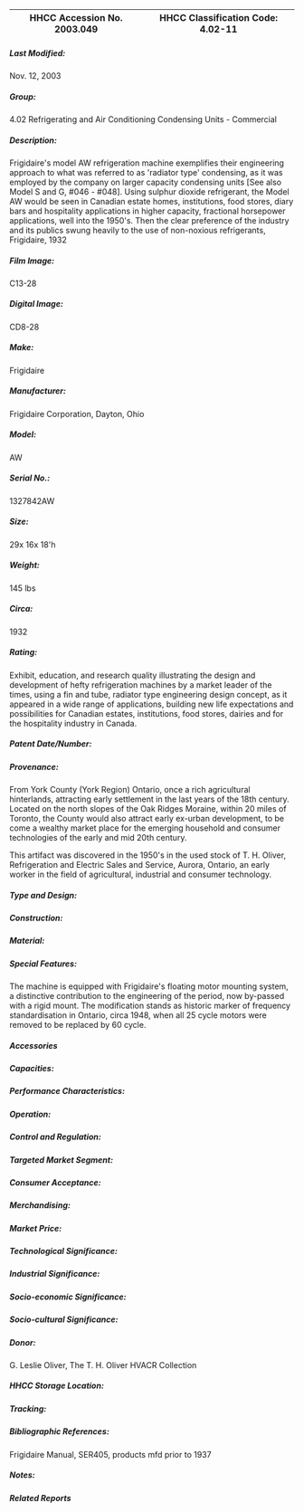 | **HHCC Accession No. 2003.049** |**HHCC Classification Code:  4.02-11**|
| ----------- | ----------- |

##### Last Modified:
Nov. 12, 2003

##### Group:
4.02 Refrigerating and Air Conditioning Condensing Units - Commercial

##### Description:
Frigidaire's model AW refrigeration machine exemplifies their engineering approach to what was referred to as 'radiator type' condensing, as it was employed by the company on larger capacity condensing units [See also Model S and G, #046 - #048]. Using sulphur dioxide refrigerant, the Model AW would be seen in Canadian estate homes, institutions, food stores, diary bars and hospitality applications in higher capacity, fractional horsepower applications, well into the 1950's. Then the clear preference of the industry and its publics swung heavily to the use of non-noxious refrigerants, Frigidaire, 1932

##### Film Image:
C13-28

##### Digital Image:
CD8-28

##### Make:
Frigidaire

##### Manufacturer:
Frigidaire Corporation, Dayton, Ohio

##### Model:
AW

##### Serial No.:
1327842AW

##### Size:
29x 16x 18'h

##### Weight:
145 lbs

##### Circa:
1932

##### Rating:
Exhibit, education, and research quality illustrating the design and development of hefty refrigeration machines by a market leader of the times, using a fin and tube, radiator type engineering design concept, as it appeared in a wide range of applications, building new life expectations and possibilities for Canadian estates, institutions, food stores, dairies and for the hospitality industry in Canada.

##### Patent Date/Number:


##### Provenance:
From York County (York Region) Ontario, once a rich agricultural hinterlands, attracting early settlement in the last years of the 18th century. Located on the north slopes of the Oak Ridges Moraine, within 20 miles of Toronto, the County would also attract early ex-urban development, to be come a wealthy market place for the emerging household and consumer technologies of the early and mid 20th century. 

This artifact was discovered in the 1950's in the used stock of T. H. Oliver, Refrigeration and Electric Sales and Service, Aurora, Ontario, an early worker in the field of agricultural, industrial and consumer technology.

##### Type and Design:


##### Construction:


##### Material:


##### Special Features:
The machine is equipped with Frigidaire's floating motor mounting system, a distinctive contribution to the engineering of the period, now by-passed with a rigid mount. The modification stands as historic marker of frequency standardisation in Ontario, circa 1948, when all 25 cycle motors were removed to be replaced by 60 cycle.

##### Accessories


##### Capacities:


##### Performance Characteristics:


##### Operation:


##### Control and Regulation:


##### Targeted Market Segment:


##### Consumer Acceptance:


##### Merchandising:


##### Market Price:


##### Technological Significance:


##### Industrial Significance:


##### Socio-economic Significance:


##### Socio-cultural Significance:


##### Donor:
G. Leslie Oliver, The T. H. Oliver HVACR Collection

##### HHCC Storage Location:


##### Tracking:


##### Bibliographic References:
Frigidaire Manual, SER405, products mfd prior to 1937

##### Notes:


##### Related Reports

